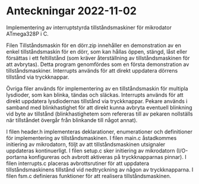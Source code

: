# Anteckningar 2022-11-02
Implementering av interruptstyrda tillståndsmaskiner för mikrodator ATmega328P i C.

Filen Tillståndsmaskin för en dörr.zip innehåller en demonstration av en enkel tillståndsmaskin för en dörr, som kan hållas öppen, stängd, låst
eller försättas i ett feltillstånd (som kräver återställning av tillståndsmaskinen för att avbrytas). Detta program genomfördes som en första
demonstration av tillståndsmaskiner. Interrupts används för att direkt uppdatera dörrens tillstånd via tryckknappar.

Övriga filer används för implementering av en tillståndsmaskin för multipla lysdioder, som kan blinka, tändas och släckas. Interrupts används för
att direkt uppdatera lysdiodernas tillstånd via tryckknappar. Pekare används i samband med blinkhastighet för att direkt kunna avbryta eventuell
blinkning vid byte av tillstånd (blinkhastighetem som refereras till av pekaren nollställs när tillståndet övergår från blinkande till något annat).

I filen header.h implementeras deklarationer, enumerationer och definitioner för implementering av tillståndsmaskinen. I filen main.c åstadkommes
initiering av mikrodatorn, följt av att tillståndsmaskinen utsignaler uppdateras kontinuerligt. I filen setup.c sker initiering av mikrodatorn
(I/O-portarna konfigureras och avbrott aktiveras på tryckknapparnas pinnar). I filen interrupts.c placeras avbrottsrutiner för att uppdatera
tillståndsmaskinens tillstånd vid nedtryckning av någon av tryckknapparna. I filen fsm.c definieras funktioner för att realisera tillståndsmaskinen.